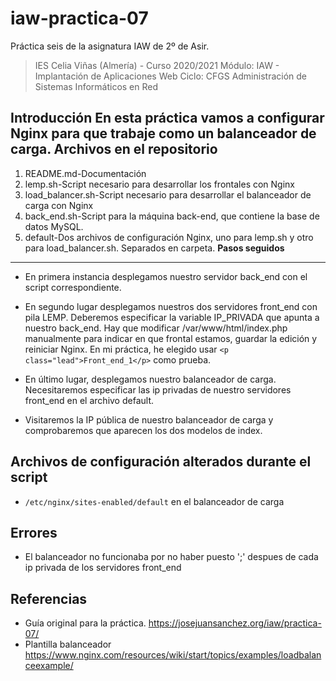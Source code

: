 # iaw-practica-07
Práctica seis de la asignatura IAW de 2º de Asir.

> IES Celia Viñas (Almería) - Curso 2020/2021
Módulo: IAW - Implantación de Aplicaciones Web
Ciclo: CFGS Administración de Sistemas Informáticos en Red

**Introducción**
En esta práctica vamos a configurar Nginx para que trabaje como un balanceador de carga.
**Archivos en el repositorio**
------------
1. README.md-Documentación
2. lemp.sh-Script necesario para desarrollar los frontales con Nginx
3. load_balancer.sh-Script necesario para desarrollar el balanceador de carga con Nginx
4. back_end.sh-Script para la máquina back-end, que contiene la base de datos MySQL.
5. default-Dos archivos de configuración Nginx, uno para lemp.sh y otro para load_balancer.sh. Separados en carpeta. 
**Pasos seguidos**
------------
- En primera instancia desplegamos nuestro servidor back_end con el script correspondiente.

- En segundo lugar desplegamos nuestros dos servidores front_end con pila LEMP. Deberemos especificar la variable IP_PRIVADA que apunta a nuestro back_end. Hay que modificar /var/www/html/index.php manualmente para indicar en que frontal estamos, guardar la edición y reiniciar Nginx. En mi práctica, he elegido usar `<p class="lead">Front_end_1</p>` como prueba.

- En último lugar, desplegamos nuestro balanceador de carga. Necesitaremos especificar las ip privadas de nuestro servidores front_end en el archivo default.

- Visitaremos la IP pública de nuestro balanceador de carga y comprobaremos que aparecen los dos modelos de index.

**Archivos de configuración alterados durante el script**
------------
- `/etc/nginx/sites-enabled/default` en el balanceador de carga

**Errores**
------------
- El balanceador no funcionaba por no haber puesto ';' despues de cada ip privada de los servidores front_end

**Referencias**
------------
- Guía original para la práctica.
https://josejuansanchez.org/iaw/practica-07/
- Plantilla balanceador
https://www.nginx.com/resources/wiki/start/topics/examples/loadbalanceexample/